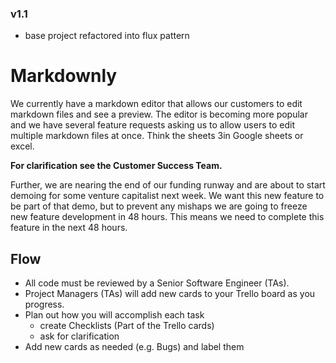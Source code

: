 ### v1.1
- base project refactored into flux pattern



# Markdownly

We currently have a markdown editor that allows our customers to edit markdown
files and see a preview. The editor is becoming more popular and we have several
feature requests asking us to allow users to edit multiple markdown files at once.
Think the sheets 3in Google sheets or excel.

**For clarification see the Customer Success Team.**

Further, we are nearing the end of our funding runway and are about to start demoing
for some venture capitalist next week. We want this new feature to be part of that
demo, but to prevent any mishaps we are going to freeze new feature development in
48 hours. This means we need to complete this feature in the next 48 hours.

## Flow

* All code must be reviewed by a Senior Software Engineer (TAs).
* Project Managers (TAs) will add new cards to your Trello board as you progress.
* Plan out how you will accomplish each task
  * create Checklists (Part of the Trello cards)
  * ask for clarification
* Add new cards as needed (e.g. Bugs) and label them
